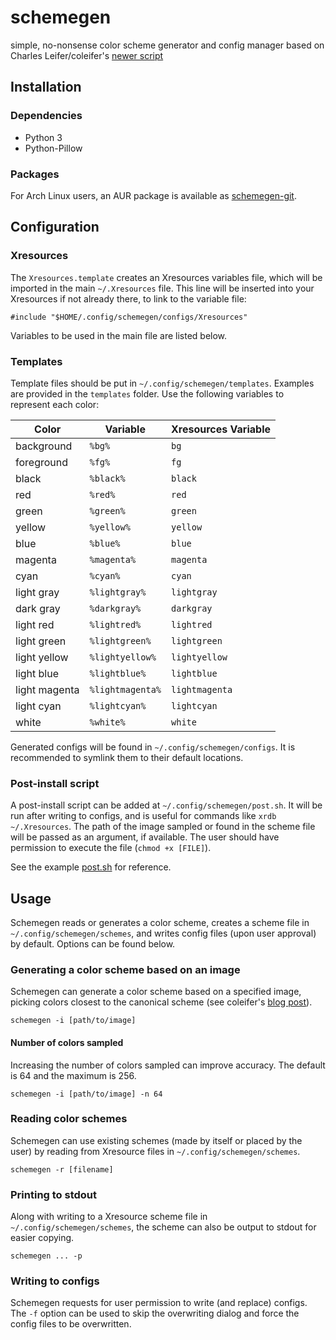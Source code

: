 # schemegen
simple, no-nonsense color scheme generator and config manager based on Charles Leifer/coleifer's [newer script](http://charlesleifer.com/blog/suffering-for-fashion-a-glimpse-into-my-linux-theming-toolchain/)

## Installation
### Dependencies
* Python 3
* Python-Pillow

### Packages
For Arch Linux users, an AUR package is available as [schemegen-git](https://aur.archlinux.org/packages/schemegen-git/).

## Configuration
### Xresources
The `Xresources.template` creates an Xresources variables file, which will be imported in the main `~/.Xresources` file.
This line will be inserted into your Xresources if not already there, to link to the variable file:
```
#include "$HOME/.config/schemegen/configs/Xresources"
```

Variables to be used in the main file are listed below.
### Templates
Template files should be put in `~/.config/schemegen/templates`. Examples are provided in the `templates` folder. Use the following variables to represent each color:

| Color         | Variable         | Xresources Variable |
|---------------|------------------|---------------------|
| background    | `%bg%`           | `bg`                |
| foreground    | `%fg%`           | `fg`                |
| black         | `%black%`        | `black`             |
| red           | `%red%`          | `red`               |
| green         | `%green%`        | `green`             |
| yellow        | `%yellow%`       | `yellow`            |
| blue          | `%blue%`         | `blue`              |
| magenta       | `%magenta%`      | `magenta`           |
| cyan          | `%cyan%`         | `cyan`              |
| light gray    | `%lightgray%`    | `lightgray`         |
| dark gray     | `%darkgray%`     | `darkgray`          |
| light red     | `%lightred%`     | `lightred`          |
| light green   | `%lightgreen%`   | `lightgreen`        |
| light yellow  | `%lightyellow%`  | `lightyellow`       |
| light blue    | `%lightblue%`    | `lightblue`         |
| light magenta | `%lightmagenta%` | `lightmagenta`      |
| light cyan    | `%lightcyan%`    | `lightcyan`         |
| white         | `%white%`        | `white`             |

Generated configs will be found in `~/.config/schemegen/configs`. It is recommended to symlink them to their default locations.
### Post-install script
A post-install script can be added at `~/.config/schemegen/post.sh`. It will be run after writing to configs, and is useful for commands like `xrdb ~/.Xresources`. The path of the image sampled or found in the scheme file will be passed as an argument, if available. The user should have permission to execute the file (`chmod +x [FILE]`).

See the example [post.sh](examples/post.sh) for reference.
## Usage
Schemegen reads or generates a color scheme, creates a scheme file in `~/.config/schemegen/schemes`, and writes config files (upon user approval) by default. Options can be found below.

### Generating a color scheme based on an image
Schemegen can generate a color scheme based on a specified image, picking colors closest to the canonical scheme (see coleifer's [blog post](http://charlesleifer.com/blog/suffering-for-fashion-a-glimpse-into-my-linux-theming-toolchain/)).

`schemegen -i [path/to/image]`

#### Number of colors sampled
Increasing the number of colors sampled can improve accuracy. The default is 64 and the maximum is 256.

`schemegen -i [path/to/image] -n 64`
### Reading color schemes
Schemegen can use existing schemes (made by itself or placed by the user) by reading from Xresource files in `~/.config/schemegen/schemes`.

`schemegen -r [filename]`
### Printing to stdout
Along with writing to a Xresource scheme file in `~/.config/schemegen/schemes`, the scheme can also be output to stdout for easier copying.

`schemegen ... -p`
### Writing to configs
Schemegen requests for user permission to write (and replace) configs. The `-f` option can be used to skip the overwriting dialog and force the config files to be overwritten.
